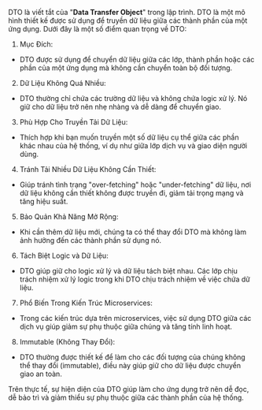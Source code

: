 DTO là viết tắt của "**Data Transfer Object**" trong lập trình. 
DTO là một mô hình thiết kế được sử dụng để truyền dữ liệu giữa các thành phần 
của một ứng dụng. Dưới đây là một số điểm quan trọng về DTO:

1. Mục Đích:
+ DTO được sử dụng để chuyển dữ liệu giữa các lớp, thành phần hoặc các phần của một ứng dụng mà không cần chuyển toàn bộ đối tượng.
2. Dữ Liệu Không Quá Nhiều:
+ DTO thường chỉ chứa các trường dữ liệu và không chứa logic xử lý. Nó giữ cho dữ liệu trở nên nhẹ nhàng và dễ dàng để chuyển giao.
3. Phù Hợp Cho Truyền Tải Dữ Liệu:
+ Thích hợp khi bạn muốn truyền một số dữ liệu cụ thể giữa các phần khác nhau của hệ thống, ví dụ như giữa lớp dịch vụ và giao diện người dùng.
4. Tránh Tải Nhiều Dữ Liệu Không Cần Thiết:
+ Giúp tránh tình trạng "over-fetching" hoặc "under-fetching" dữ liệu, nơi dữ liệu không cần thiết không được truyền đi, giảm tải trọng mạng và tăng hiệu suất.
5. Bảo Quản Khả Năng Mở Rộng:
+ Khi cần thêm dữ liệu mới, chúng ta có thể thay đổi DTO mà không làm ảnh hưởng đến các thành phần sử dụng nó.
6. Tách Biệt Logic và Dữ Liệu:
+ DTO giúp giữ cho logic xử lý và dữ liệu tách biệt nhau. Các lớp chịu trách nhiệm xử lý logic trong khi DTO chịu trách nhiệm về việc chứa dữ liệu.
7. Phổ Biến Trong Kiến Trúc Microservices:
+ Trong các kiến trúc dựa trên microservices, việc sử dụng DTO giữa các dịch vụ giúp giảm sự phụ thuộc giữa chúng và tăng tính linh hoạt.
8. Immutable (Không Thay Đổi):
+ DTO thường được thiết kế để làm cho các đối tượng của chúng không thể thay đổi (immutable), điều này giúp giữ cho dữ liệu được chuyển giao an toàn.

Trên thực tế, sự hiện diện của DTO giúp làm cho ứng dụng trở nên dễ đọc, dễ bảo trì và giảm thiểu sự phụ thuộc giữa các thành phần của hệ thống.
